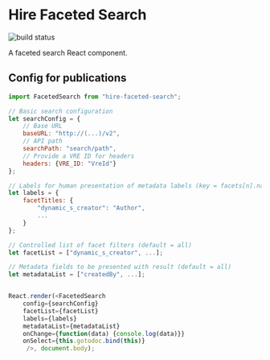 # Hire Faceted Search



![build status](https://travis-ci.org/HuygensING/hire-faceted-search.svg?branch=master "Build status")

A faceted search React component.

## Config for publications

```javascript
import FacetedSearch from "hire-faceted-search";

// Basic search configuration
let searchConfig = {
    // Base URL
    baseURL: "http://(...)/v2",
    // API path
    searchPath: "search/path",
    // Provide a VRE ID for headers
    headers: {VRE_ID: "VreId"}
};

// Labels for human presentation of metadata labels (key = facets[n].name and refs[n].data[key])
let labels = {
	facetTitles: {
		"dynamic_s_creator": "Author",
		...
	}
};

// Controlled list of facet filters (default = all)
let facetList = ["dynamic_s_creator", ...];

// Metadata fields to be presented with result (default = all)
let metadataList = ["createdBy", ...];


React.render(<FacetedSearch 
	config={searchConfig} 
	facetList={facetList}
	labels={labels}
	metadataList={metadataList}
	onChange={function(data) {console.log(data)}}
	onSelect={this.gotodoc.bind(this)}
	 />, document.body);
```
